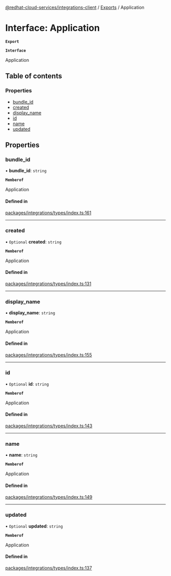 [@redhat-cloud-services/integrations-client](../README.md) / [Exports](../modules.md) / Application

# Interface: Application

**`Export`**

**`Interface`**

Application

## Table of contents

### Properties

- [bundle\_id](Application.md#bundle_id)
- [created](Application.md#created)
- [display\_name](Application.md#display_name)
- [id](Application.md#id)
- [name](Application.md#name)
- [updated](Application.md#updated)

## Properties

### bundle\_id

• **bundle\_id**: `string`

**`Memberof`**

Application

#### Defined in

[packages/integrations/types/index.ts:161](https://github.com/mkholjuraev/javascript-clients/blob/master/packages/integrations/types/index.ts#L161)

___

### created

• `Optional` **created**: `string`

**`Memberof`**

Application

#### Defined in

[packages/integrations/types/index.ts:131](https://github.com/mkholjuraev/javascript-clients/blob/master/packages/integrations/types/index.ts#L131)

___

### display\_name

• **display\_name**: `string`

**`Memberof`**

Application

#### Defined in

[packages/integrations/types/index.ts:155](https://github.com/mkholjuraev/javascript-clients/blob/master/packages/integrations/types/index.ts#L155)

___

### id

• `Optional` **id**: `string`

**`Memberof`**

Application

#### Defined in

[packages/integrations/types/index.ts:143](https://github.com/mkholjuraev/javascript-clients/blob/master/packages/integrations/types/index.ts#L143)

___

### name

• **name**: `string`

**`Memberof`**

Application

#### Defined in

[packages/integrations/types/index.ts:149](https://github.com/mkholjuraev/javascript-clients/blob/master/packages/integrations/types/index.ts#L149)

___

### updated

• `Optional` **updated**: `string`

**`Memberof`**

Application

#### Defined in

[packages/integrations/types/index.ts:137](https://github.com/mkholjuraev/javascript-clients/blob/master/packages/integrations/types/index.ts#L137)
